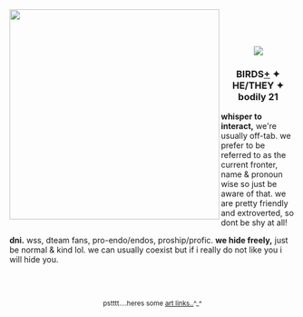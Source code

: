 <img src="https://file.garden/aA_22xfQFxGH1wX1/YESSSSSSSSSSSSSS.gif" align="left" style="width: 370px;">
<br><br><br>
<p align="center">
<img src="https://file.garden/aA_22xfQFxGH1wX1/image_2025-04-28_175508117.png">
<h3 align="center">BIRDS<a href="https://pronouns.cc/@birdcage">+</a> ✦ HE/THEY ✦ bodily 21</h3>

<p><b>whisper to interact,</b> we're usually off-tab. we prefer to be referred to as the current fronter, name & pronoun wise so just be aware of that. we are pretty friendly and extroverted, so dont be shy at all!
</p>
  
<p><b>dni.</b> wss, dteam fans, pro-endo/endos, proship/profic. <b> we hide freely,</b> just be normal & kind lol. we can usually coexist but if i really do not like you i will hide you.</p>
<br><br>
<p align="center"><sub>pstttt....heres some <a href="https://linktr.ee/dvckypond">art links..</a>^_^</sub></p>
